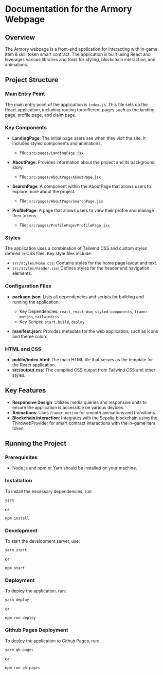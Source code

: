 # Documentation for the Armory Webpage

## Overview

The Armory webpage is a front-end application for interacting with in-game item & skill token smart contract. The application is built using React and leverages various libraries and tools for styling, blockchain interaction, and animations.

## Project Structure

### Main Entry Point

The main entry point of the application is `index.js`. This file sets up the React application, including routing for different pages such as the landing page, profile page, and claim page.

### Key Components

- **LandingPage**: The initial page users see when they visit the site. It includes styled components and animations.

  - File: `src/pages/LandingPage.jsx`

- **AboutPage**: Provides information about the project and its background story.

  - File: `src/pages/AboutPage/AboutPage.jsx`

- **SearchPage**: A component within the AboutPage that allows users to explore more about the project.

  - File: `src/pages/AboutPage/SearchPage.jsx`

- **ProfilePage**: A page that allows users to view their profile and manage their tokens.
  - File: `src/pages/ProfilePage/ProfilePage.jsx`

### Styles

The application uses a combination of Tailwind CSS and custom styles defined in CSS files. Key style files include:

- `src/styles/Home.css`: Contains styles for the home page layout and text.
- `src/styles/header.css`: Defines styles for the header and navigation elements.

### Configuration Files

- **package.json**: Lists all dependencies and scripts for building and running the application.

  - Key Dependencies: `react`, `react-dom`, `styled-components`, `framer-motion`, `tailwindcss`
  - Key Scripts: `start`, `build`, `deploy`

- **manifest.json**: Provides metadata for the web application, such as icons and theme colors.

### HTML and CSS

- **public/index.html**: The main HTML file that serves as the template for the React application.
- **src/output.css**: The compiled CSS output from Tailwind CSS and other styles.

## Key Features

- **Responsive Design**: Utilizes media queries and responsive units to ensure the application is accessible on various devices.
- **Animations**: Uses `framer-motion` for smooth animations and transitions.
- **Blockchain Interaction**: Integrates with the Sepolia blockchain using the ThirdwebProvider for smart contract interactions with the in-game item token.

## Running the Project

### Prerequisites

- Node.js and npm or Yarn should be installed on your machine.

### Installation

To install the necessary dependencies, run:

```
yarn
```

or

```
npm install
```

### Development

To start the development server, use:

```
yarn start
```

or

```
npm start
```

### Deployment

To deploy the application, run:

```
yarn deploy
```

or

```
npm run deploy
```

### Github Pages Deployment

To deploy the application to Github Pages, run:

```
yarn gh-pages
```

or

```
npm run gh-pages
```
